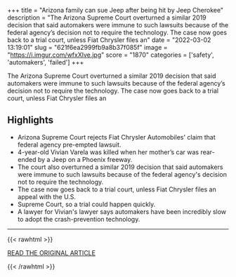 +++
title = "Arizona family can sue Jeep after being hit by Jeep Cherokee"
description = "The Arizona Supreme Court overturned a similar 2019 decision that said automakers were immune to such lawsuits because of the federal agency’s decision not to require the technology. The case now goes back to a trial court, unless Fiat Chrysler files an"
date = "2022-03-02 13:19:01"
slug = "621f6ea2999fb9a8b37f085f"
image = "https://i.imgur.com/wfxXlve.jpg"
score = "1870"
categories = ['safety', 'automakers', 'failed']
+++

The Arizona Supreme Court overturned a similar 2019 decision that said automakers were immune to such lawsuits because of the federal agency’s decision not to require the technology. The case now goes back to a trial court, unless Fiat Chrysler files an

## Highlights

- Arizona Supreme Court rejects Fiat Chrysler Automobiles' claim that federal agency pre-empted lawsuit.
- 4-year-old Vivian Varela was killed when her mother’s car was rear-ended by a Jeep on a Phoenix freeway.
- The court also overturned a similar 2019 decision that said automakers were immune to such lawsuits because of the federal agency's decision not to require the technology.
- The case now goes back to a trial court, unless Fiat Chrysler files an appeal with the U.S.
- Supreme Court, so a trial could happen quickly.
- A lawyer for Vivian's lawyer says automakers have been incredibly slow to adopt the crash-prevention technology.

---

{{< rawhtml >}}
  <p class="article-category">
    <a target="_blank" href="https://www.pennlive.com/nation-world/2022/03/family-can-sue-jeep-because-it-failed-to-install-available-braking-devices-arizona-court-says.html">READ THE ORIGINAL ARTICLE</a>
  </p>
{{< /rawhtml >}}

